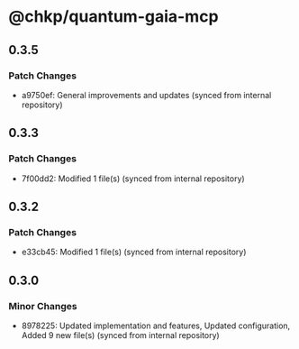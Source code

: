# @chkp/quantum-gaia-mcp

## 0.3.5

### Patch Changes

- a9750ef: General improvements and updates (synced from internal repository)

## 0.3.3

### Patch Changes

- 7f00dd2: Modified 1 file(s) (synced from internal repository)

## 0.3.2

### Patch Changes

- e33cb45: Modified 1 file(s) (synced from internal repository)

## 0.3.0

### Minor Changes

- 8978225: Updated implementation and features, Updated configuration, Added 9 new file(s) (synced from internal repository)
